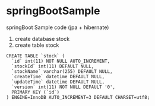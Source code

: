# springBootSample
springBoot Sample code (jpa + hibernate)

1. create database stock
2. create table stock

```
CREATE TABLE `stock` (
  `id` int(11) NOT NULL AUTO_INCREMENT,
  `stockId` int(11) DEFAULT NULL,
  `stockName` varchar(255) DEFAULT NULL,
  `createTime` datetime DEFAULT NULL,
  `updateTime` datetime DEFAULT NULL,
  `version` int(11) NOT NULL DEFAULT '0',
  PRIMARY KEY (`id`)
) ENGINE=InnoDB AUTO_INCREMENT=3 DEFAULT CHARSET=utf8;


```
